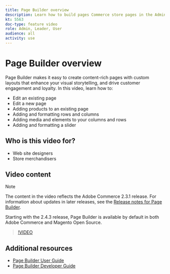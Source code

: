 ```yaml
---
title: Page Builder overview
description: Learn how to build pages Commerce store pages in the Admin using Page Builder.
kt: 5563
doc-type: feature video
role: Admin, Leader, User
audience: all
activity: use
---
```


# Page Builder overview

Page Builder makes it easy to create content-rich pages with custom layouts that enhance your visual storytelling, and drive customer engagement and loyalty. In this video, learn how to:

- Edit an existing page
- Edit a new page
- Adding products to an existing page
- Adding and formatting rows and columns
- Adding media and elements to your columns and rows
- Adding and formatting a slider
  
## Who is this video for?

- Web site designers
- Store merchandisers

## Video content

>[!NOTE]
>
>The content in the video reflects the Adobe Commerce 2.3.1 release. For information about updates in later releases, see the [Release notes for Page Builder](https://devdocs.magento.com/page-builder/docs/release-notes.html).
>
>Starting with the 2.4.3 release, Page Builder is available by default in both Adobe Commerce and Magento Open Source.

>[!VIDEO](https://video.tv.adobe.com/v/35783?quality=12&learn=on)

## Additional resources

- [Page Builder User Guide](https://docs.magento.com/user-guide/cms/page-builder.html)
- [Page Builder Developer Guide](https://devdocs.magento.com/page-builder/docs/index.html)
